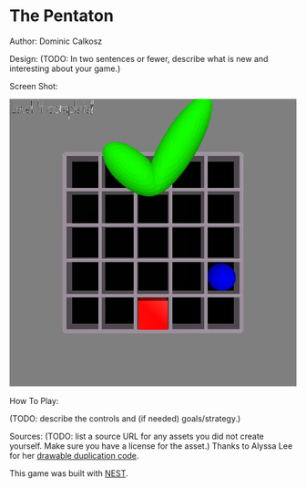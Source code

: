 # The Pentaton

Author: Dominic Calkosz

Design: (TODO: In two sentences or fewer, describe what is new and interesting about your game.)

Screen Shot:

![Screen Shot](screenshot.png)

How To Play:

(TODO: describe the controls and (if needed) goals/strategy.)

Sources: (TODO: list a source URL for any assets you did not create yourself. Make sure you have a license for the asset.)
Thanks to Alyssa Lee for her [drawable duplication code](https://github.com/lassyla/game2/blob/master/FishMode.cpp?fbclid=IwAR2gXxc_Omje47Xa7JmJPRN6Nh2jGSEnMVn1Qw7uoSV0QwKu0ZwwAUu5528).

This game was built with [NEST](NEST.md).

